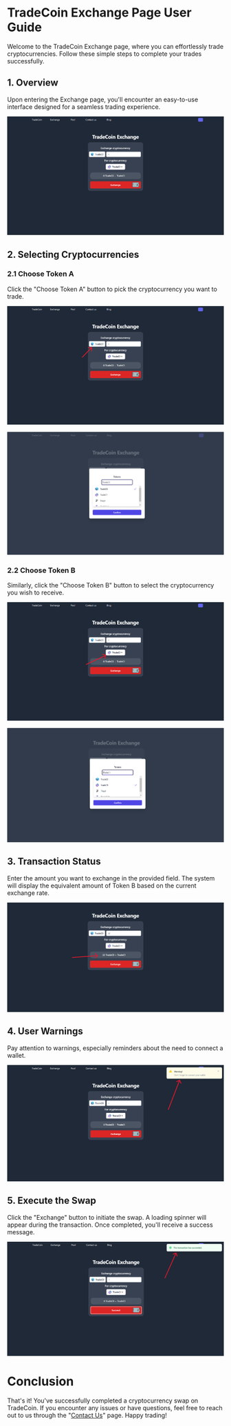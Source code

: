 # TradeCoin Exchange Page User Guide

Welcome to the TradeCoin Exchange page, where you can effortlessly trade cryptocurrencies. Follow these simple steps to complete your trades successfully.

## 1. Overview

Upon entering the Exchange page, you'll encounter an easy-to-use interface designed for a seamless trading experience.

![exchangehome](./exchangeimages/exchangehome.png)

## 2. Selecting Cryptocurrencies

### 2.1 Choose Token A

Click the "Choose Token A" button to pick the cryptocurrency you want to trade.

![tokena1](./exchangeimages/tokena1.png)

![tokena2](./exchangeimages/tokena2.png)

### 2.2 Choose Token B

Similarly, click the "Choose Token B" button to select the cryptocurrency you wish to receive.

![tokenb1](./exchangeimages/tokenb1.png)

![tokenb2](./exchangeimages/tokenb2.png)

## 3. Transaction Status

Enter the amount you want to exchange in the provided field. The system will display the equivalent amount of Token B based on the current exchange rate.

![Transaction Status](./exchangeimages/transactionstatus.png)

## 4. User Warnings

Pay attention to warnings, especially reminders about the need to connect a wallet.

![Warning](./exchangeimages/warning.png)

## 5. Execute the Swap

Click the "Exchange" button to initiate the swap. A loading spinner will appear during the transaction. Once completed, you'll receive a success message.

![Execute Swap](./exchangeimages/execute.png)

# Conclusion

That's it! You've successfully completed a cryptocurrency swap on TradeCoin. If you encounter any issues or have questions, feel free to reach out to us through the "[Contact Us](./howdoesitwork/contact-us-page.md)" page. Happy trading!
